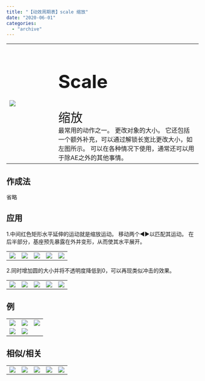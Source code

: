 ```yaml
---
title: "【动效周期表】scale 缩放"
date: "2020-06-01"
categories: 
  - "archive"
---
```


<table style="border-collapse: collapse; width: 100%;"><tbody class="table1"><tr><td style="width: 25.4125%;"><img src="https://mir.yuelili.com/user/AE/mg/foxcodex/Scale.gif"></td><td style="width: 93.8898%;"><h2 style="font-size: 36pt;">Scale</h2><div></div><span style="font-size: 24pt;">缩放</span><div></div>最常用的动作之一。 更改对象的大小。 它还包括一个额外补充，可以通过解锁长宽比更改大小，如左图所示。 可以在各种情况下使用，通常还可以用于除AE之外的其他事情。</td></tr></tbody></table>

## 作成法

省略

## 应用

1.中间红色矩形水平延伸的运动就是缩放运动。 移动两个◀▶以匹配其运动。 在后半部分，基座预先暴露在外并变形，从而使其水平展开。

<table><tbody class="table1"><tr><td><a href="https://yuelili.com/archive/scale/"><img src="https://mir.yuelili.com/user/AE/mg/foxcodex/Scale.gif"></a></td><td><img class="plus" src="https://mir.yuelili.com/user/AE/mg/foxcodex/plus.png"></td><td><a href="https://yuelili.com/archive/SymMove/"><img src="https://mir.yuelili.com/user/AE/mg/foxcodex/SymMove.gif"></a></td><td><img class="plus" src="https://mir.yuelili.com/user/AE/mg/foxcodex/tri.png"></td><td><img src="https://mir.yuelili.com/user/AE/mg/foxcodex/SymmetricMove-Ex002.gif"></td></tr></tbody></table>

2.同时增加圆的大小并将不透明度降低到0，可以再现类似冲击的效果。

<table><tbody class="table1"><tr><td><a href="https://yuelili.com/archive/scale/"><img src="https://mir.yuelili.com/user/AE/mg/foxcodex/Scale.gif"></a></td><td><img class="plus" src="https://mir.yuelili.com/user/AE/mg/foxcodex/plus.png"></td><td><a href="https://yuelili.com/archive/Opacity/"><img src="https://mir.yuelili.com/user/AE/mg/foxcodex/Opacity.gif"></a></td><td><img class="plus" src="https://mir.yuelili.com/user/AE/mg/foxcodex/tri.png"></td><td><img src="https://mir.yuelili.com/user/AE/mg/foxcodex/Orbit-Ex001.gif"></td></tr></tbody></table>

## 例

<table style="border-collapse: collapse; width: 100%;"><tbody class="table1"><tr><td style="width: 33.3333%;"><img src="https://mir.yuelili.com/user/AE/mg/foxcodex/SymmetricMove-Ex001.gif"></td><td style="width: 33.3333%;"><img src="https://mir.yuelili.com/user/AE/mg/foxcodex/Orbit-Ex001.gif"></td><td style="width: 33.3333%;"><img src="https://mir.yuelili.com/user/AE/mg/foxcodex/FieldOfDepth-Ex002.gif"></td></tr><tr><td style="width: 33.3333%;"><img src="https://mir.yuelili.com/user/AE/mg/foxcodex/SymmetricMove-Ex003.gif"></td><td style="width: 33.3333%;"><img src="https://mir.yuelili.com/user/AE/mg/foxcodex/LineTrim-Ex003.gif"></td><td style="width: 33.3333%;"></td></tr></tbody></table>

## 相似/相关

<table><tbody class="table1"><tr><td><a href="https://yuelili.com/archive/symscale/"><img src="https://mir.yuelili.com/user/AE/mg/foxcodex/SymScale.gif"></a></td><td><a href="https://yuelili.com/archive/RepeatScale/"><img src="https://mir.yuelili.com/user/AE/mg/foxcodex/RepeatScale.gif"></a></td><td><a href="https://yuelili.com/archive/WiggleScale/"><img src="https://mir.yuelili.com/user/AE/mg/foxcodex/WiggleScale.gif"></a></td><td><a href="https://yuelili.com/archive/Tiler/"><img src="https://mir.yuelili.com/user/AE/mg/foxcodex/Tiler.gif"></a></td><td><a href="https://yuelili.com/archive/ShapeTransform/"><img src="https://mir.yuelili.com/user/AE/mg/foxcodex/ShapeTransform.gif"></a></td></tr></tbody></table>

